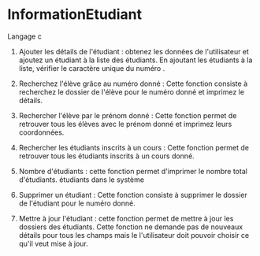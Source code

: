 # InformationEtudiant
Langage c

1. Ajouter les détails de l'étudiant : obtenez les données de l'utilisateur et ajoutez un étudiant à
la liste des étudiants. En ajoutant les étudiants à la liste,
vérifier le caractère unique du numéro .


3. Recherchez l'élève grâce au numéro  donné : Cette fonction consiste à
recherchez le dossier de l'élève pour le numéro  donné et imprimez le
détails.
4. Rechercher l'élève par le prénom donné : Cette fonction permet de retrouver
tous les élèves avec le prénom donné et imprimez leurs coordonnées.

6. Rechercher les étudiants inscrits à un cours : Cette fonction permet de retrouver
tous les étudiants inscrits à un cours donné.

8. Nombre d'étudiants : cette fonction permet d'imprimer le nombre total d'étudiants.
étudiants dans le système

10. Supprimer un étudiant : Cette fonction consiste à supprimer le dossier de l'étudiant
pour le numéro  donné.

12. Mettre à jour l'étudiant : cette fonction permet de mettre à jour les dossiers des étudiants.
Cette fonction ne demande pas de nouveaux détails pour tous les champs mais le
l'utilisateur doit pouvoir choisir ce qu'il veut
mise à jour.
